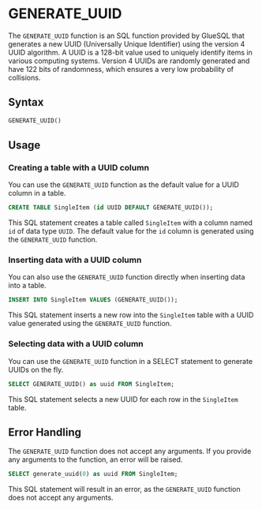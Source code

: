 # GENERATE_UUID

The `GENERATE_UUID` function is an SQL function provided by GlueSQL that generates a new UUID (Universally Unique Identifier) using the version 4 UUID algorithm. A UUID is a 128-bit value used to uniquely identify items in various computing systems. Version 4 UUIDs are randomly generated and have 122 bits of randomness, which ensures a very low probability of collisions.

## Syntax

```sql
GENERATE_UUID()
```

## Usage

### Creating a table with a UUID column

You can use the `GENERATE_UUID` function as the default value for a UUID column in a table.

```sql
CREATE TABLE SingleItem (id UUID DEFAULT GENERATE_UUID());
```

This SQL statement creates a table called `SingleItem` with a column named `id` of data type `UUID`. The default value for the `id` column is generated using the `GENERATE_UUID` function.

### Inserting data with a UUID column

You can also use the `GENERATE_UUID` function directly when inserting data into a table.

```sql
INSERT INTO SingleItem VALUES (GENERATE_UUID());
```

This SQL statement inserts a new row into the `SingleItem` table with a UUID value generated using the `GENERATE_UUID` function.

### Selecting data with a UUID column

You can use the `GENERATE_UUID` function in a SELECT statement to generate UUIDs on the fly.

```sql
SELECT GENERATE_UUID() as uuid FROM SingleItem;
```

This SQL statement selects a new UUID for each row in the `SingleItem` table.

## Error Handling

The `GENERATE_UUID` function does not accept any arguments. If you provide any arguments to the function, an error will be raised.

```sql
SELECT generate_uuid(0) as uuid FROM SingleItem;
```

This SQL statement will result in an error, as the `GENERATE_UUID` function does not accept any arguments.
